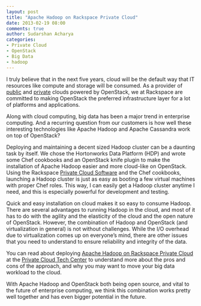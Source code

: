 ```yaml
---
layout: post
title: "Apache Hadoop on Rackspace Private Cloud"
date: 2013-02-19 08:00
comments: true
author: Sudarshan Acharya
categories:
- Private Cloud
- OpenStack
- Big Data
- hadoop
---
```

I truly believe that in the next five years, cloud will be the default way that IT resources like compute and storage will be consumed. As a provider of [public](http://www.rackspace.com/cloud/) and [private](http://www.rackspace.com/cloud/private/) clouds powered by OpenStack, we at Rackspace are committed to making OpenStack the preferred infrastructure layer for a lot of platforms and applications.
<!-- more -->
Along with cloud computing, big data has been a major trend in enterprise computing. And a recurring question from our customers is how well these interesting technologies like Apache Hadoop and Apache Cassandra work on top of OpenStack?

Deploying and maintaining a decent sized Hadoop cluster can be a daunting task by itself. We chose the Hortonworks Data Platform (HDP) and wrote some Chef cookbooks and an OpenStack knife plugin to make the installation of Apache Hadoop easier and more cloud-like on OpenStack. Using the Rackspace [Private Cloud Software](http://www.rackspace.com/cloud/private/openstack_software/) and the Chef cookbooks, launching a Hadoop cluster is just as easy as booting a few virtual machines with proper Chef roles. This way, I can easily get a Hadoop cluster anytime I
need, and this is especially powerful for development and testing.

Quick and easy installation on cloud makes it so easy to consume Hadoop. There are several advantages to running Hadoop in the cloud, and most of it has to do with the agility and the elasticity of the cloud and the open nature of OpenStack. However, the combination of Hadoop and OpenStack (and virtualization in general) is not without challenges. While the I/O overhead due to virtualization comes up on everyone’s mind, there are other issues that you need to understand to ensure reliability
and integrity of the data.

You can read about deploying [Apache Hadoop on Rackspace Private Cloud](http://www.rackspace.com/knowledge_center/article/apache-hadoop-on-rackspace-private-cloud) at the [Private Cloud Tech Center](http://www.rackspace.com/knowledge_center/article/private-cloud-tech-resources) to understand more about the pros and cons of the approach, and why you may want to move your big data workload to the cloud.

With Apache Hadoop and OpenStack both being open source, and vital to the future of enterprise computing, we think this combination works pretty well together and has even bigger potential in the future.
